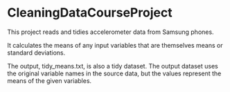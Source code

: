 # CleaningDataCourseProject

This project reads and tidies accelerometer data from Samsung phones.

It calculates the means of any input variables that are themselves means or standard deviations.

The output, tidy_means.txt, is also a tidy dataset.  The output dataset uses the original variable names in the source data, but the values represent the means of the given variables.